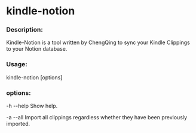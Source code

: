 # kindle-notion

### Description:

Kindle-Notion is a tool written by ChengQing to sync your Kindle Clippings to your Notion database.

### Usage:

kindle-notion [options]

### options:

-h --help Show help.

-a --all Import all clippings regardless whether they have been previously imported.
